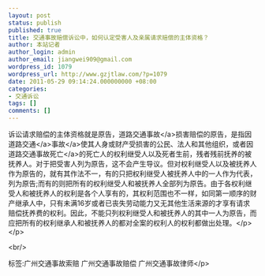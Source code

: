 ```yaml
---
layout: post
status: publish
published: true
title: 交通事故赔偿诉讼中，如何认定受害人及亲属请求赔偿的主体资格？
author: 本站记者
author_login: admin
author_email: jiangwei909@gmail.com
wordpress_id: 1079
wordpress_url: http://www.gzjtlaw.com/?p=1079
date: 2011-05-29 09:14:24.000000000 +08:00
categories:
- 交通诉讼
tags: []
comments: []
---
```

<p><p>诉讼请求赔偿的主体资格就是原告，道路<a>交通事故<&#47;a>损害赔偿的原告，是指因<a><a>道路交通<&#47;a>事故<&#47;a>使其人身或财产受损害的公民、法人和其他组织，或者因道路<a>交通事故死亡<&#47;a>的死亡人的权利继受人以及死者生前，残者残前抚养的被抚养人。对于把受害人列为原告，这不会产生导议。但对权利继受人以及被抚养人作为原告的，就有其作法不一，有的只把权利继受人被抚养人中的一人作为代表，列为原告;而有的则把所有的权利继受人和被抚养人全部列为原告。由于各权利继受人和被抚养人的权利是各个人享有的，其权利范围也不一样，如同第一顺序的财产继承人中，只有未满16岁或者已丧失劳动能力又无其他生活来源的才享有请求赔偿抚养费的权利。因此，不能只列权利继受人和被抚养人的其中一人为原告，而应把所有的权利继承人和被抚养人的都对全案的权利人的权利都做出处理。<&#47;p><&#47;p><br&#47;><p>标签:广州交通事故索赔 广州交通事故赔偿 广州交通事故律师<&#47;p>
